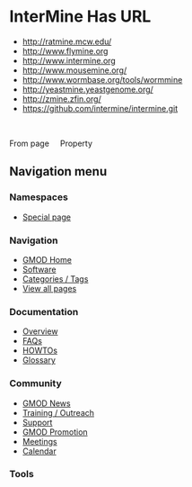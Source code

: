 



<span id="top"></span>




# <span dir="auto">InterMine Has URL</span>






  

- <a href="http://ratmine.mcw.edu/" class="external"
  rel="nofollow">http://ratmine.mcw.edu/</a>
- <a href="http://www.flymine.org" class="external"
  rel="nofollow">http://www.flymine.org</a>
- <a href="http://www.intermine.org" class="external"
  rel="nofollow">http://www.intermine.org</a>
- <a href="http://www.mousemine.org/" class="external"
  rel="nofollow">http://www.mousemine.org/</a>
- <a href="http://www.wormbase.org/tools/wormmine" class="external"
  rel="nofollow">http://www.wormbase.org/tools/wormmine</a>
- <a href="http://yeastmine.yeastgenome.org/" class="external"
  rel="nofollow">http://yeastmine.yeastgenome.org/</a>
- <a href="http://zmine.zfin.org/" class="external"
  rel="nofollow">http://zmine.zfin.org/</a>
- <a href="https://github.com/intermine/intermine.git" class="external"
  rel="nofollow">https://github.com/intermine/intermine.git</a>

 

From page     Property








## Navigation menu



### Namespaces

- <span id="ca-nstab-special">[Special
  page](/wiki/Special%3APageProperty/InterMine%3A%3AHas_URL "This is a special page, you cannot edit the page itself")</span>






### Navigation



- <span id="n-GMOD-Home">[GMOD Home](/wiki/Main_Page)</span>
- <span id="n-Software">[Software](/wiki/GMOD_Components)</span>
- <span id="n-Categories-.2F-Tags">[Categories /
  Tags](/wiki/Categories)</span>
- <span id="n-View-all-pages">[View all
  pages](/wiki/Special:AllPages)</span>




### Documentation



- <span id="n-Overview">[Overview](/wiki/Overview)</span>
- <span id="n-FAQs">[FAQs](/wiki/Category%3AFAQ)</span>
- <span id="n-HOWTOs">[HOWTOs](/wiki/Category%3AHOWTO)</span>
- <span id="n-Glossary">[Glossary](/wiki/Glossary)</span>




### Community



- <span id="n-GMOD-News">[GMOD News](/wiki/GMOD_News)</span>
- <span id="n-Training-.2F-Outreach">[Training /
  Outreach](/wiki/Training_and_Outreach)</span>
- <span id="n-Support">[Support](/wiki/Support)</span>
- <span id="n-GMOD-Promotion">[GMOD
  Promotion](/wiki/GMOD_Promotion)</span>
- <span id="n-Meetings">[Meetings](/wiki/Meetings)</span>
- <span id="n-Calendar">[Calendar](/wiki/Calendar)</span>




### Tools












<!-- -->




